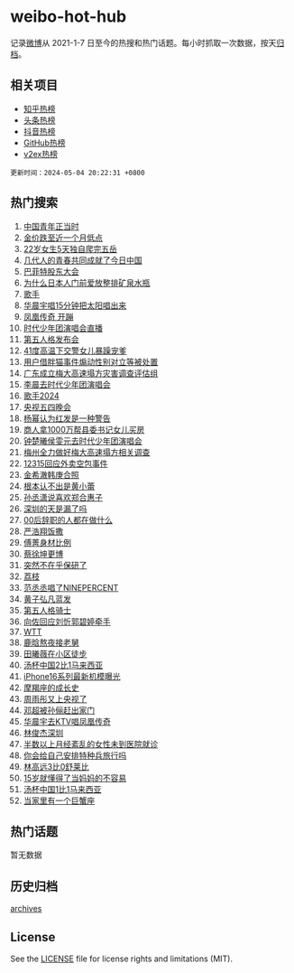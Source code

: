 # weibo-hot-hub

记录[微博](https://www.weibo.com)从 2021-1-7 日至今的热搜和热门话题。每小时抓取一次数据，按天[归档](archives)。

## 相关项目

- [知乎热榜](https://github.com/lonnyzhang423/zhihu-hot-hub)
- [头条热榜](https://github.com/lonnyzhang423/toutiao-hot-hub)
- [抖音热榜](https://github.com/lonnyzhang423/douyin-hot-hub)
- [GitHub热榜](https://github.com/lonnyzhang423/github-hot-hub)
- [v2ex热榜](https://github.com/lonnyzhang423/v2ex-hot-hub)


`更新时间：2024-05-04 20:22:31 +0800`

## 热门搜索

1. [中国青年正当时](https://m.weibo.cn/search?containerid=100103type%3D1%26t%3D10%26q%3D%23%E4%B8%AD%E5%9B%BD%E9%9D%92%E5%B9%B4%E6%AD%A3%E5%BD%93%E6%97%B6%23&stream_entry_id=51&isnewpage=1&extparam=seat%3D1%26filter_type%3Drealtimehot%26stream_entry_id%3D51%26c_type%3D51%26q%3D%2523%25E4%25B8%25AD%25E5%259B%25BD%25E9%259D%2592%25E5%25B9%25B4%25E6%25AD%25A3%25E5%25BD%2593%25E6%2597%25B6%2523%26dgr%3D0%26cate%3D10103%26pos%3D0%26display_time%3D1714825350%26pre_seqid%3D1714825350651016239173)
1. [金价跌至近一个月低点](https://m.weibo.cn/search?containerid=100103type%3D1%26t%3D10%26q%3D%23%E9%87%91%E4%BB%B7%E8%B7%8C%E8%87%B3%E8%BF%91%E4%B8%80%E4%B8%AA%E6%9C%88%E4%BD%8E%E7%82%B9%23&stream_entry_id=31&isnewpage=1&extparam=seat%3D1%26stream_entry_id%3D31%26pos%3D0%26realpos%3D1%26dgr%3D0%26flag%3D1%26filter_type%3Drealtimehot%26band_rank%3D1%26c_type%3D31%26q%3D%2523%25E9%2587%2591%25E4%25BB%25B7%25E8%25B7%258C%25E8%2587%25B3%25E8%25BF%2591%25E4%25B8%2580%25E4%25B8%25AA%25E6%259C%2588%25E4%25BD%258E%25E7%2582%25B9%2523%26cate%3D5001%26lcate%3D5001%26display_time%3D1714825350%26pre_seqid%3D1714825350651016239173)
1. [22岁女生5天独自爬完五岳](https://m.weibo.cn/search?containerid=100103type%3D1%26t%3D10%26q%3D%2322%E5%B2%81%E5%A5%B3%E7%94%9F5%E5%A4%A9%E7%8B%AC%E8%87%AA%E7%88%AC%E5%AE%8C%E4%BA%94%E5%B2%B3%23&stream_entry_id=31&isnewpage=1&extparam=seat%3D1%26stream_entry_id%3D31%26pos%3D1%26realpos%3D2%26dgr%3D0%26flag%3D2%26filter_type%3Drealtimehot%26band_rank%3D2%26c_type%3D31%26q%3D%252322%25E5%25B2%2581%25E5%25A5%25B3%25E7%2594%259F5%25E5%25A4%25A9%25E7%258B%25AC%25E8%2587%25AA%25E7%2588%25AC%25E5%25AE%258C%25E4%25BA%2594%25E5%25B2%25B3%2523%26cate%3D5001%26lcate%3D5001%26display_time%3D1714825350%26pre_seqid%3D1714825350651016239173)
1. [几代人的青春共同成就了今日中国](https://m.weibo.cn/search?containerid=100103type%3D1%26t%3D10%26q%3D%23%E5%87%A0%E4%BB%A3%E4%BA%BA%E7%9A%84%E9%9D%92%E6%98%A5%E5%85%B1%E5%90%8C%E6%88%90%E5%B0%B1%E4%BA%86%E4%BB%8A%E6%97%A5%E4%B8%AD%E5%9B%BD%23&stream_entry_id=31&isnewpage=1&extparam=seat%3D1%26stream_entry_id%3D31%26pos%3D2%26realpos%3D3%26dgr%3D0%26flag%3D0%26filter_type%3Drealtimehot%26band_rank%3D3%26c_type%3D31%26q%3D%2523%25E5%2587%25A0%25E4%25BB%25A3%25E4%25BA%25BA%25E7%259A%2584%25E9%259D%2592%25E6%2598%25A5%25E5%2585%25B1%25E5%2590%258C%25E6%2588%2590%25E5%25B0%25B1%25E4%25BA%2586%25E4%25BB%258A%25E6%2597%25A5%25E4%25B8%25AD%25E5%259B%25BD%2523%26cate%3D5001%26lcate%3D5001%26display_time%3D1714825350%26pre_seqid%3D1714825350651016239173)
1. [巴菲特股东大会](https://m.weibo.cn/search?containerid=100103type%3D1%26t%3D10%26q%3D%23%E5%B7%B4%E8%8F%B2%E7%89%B9%E8%82%A1%E4%B8%9C%E5%A4%A7%E4%BC%9A%23&stream_entry_id=31&isnewpage=1&extparam=seat%3D1%26stream_entry_id%3D31%26pos%3D3%26q%3D%2523%25E5%25B7%25B4%25E8%258F%25B2%25E7%2589%25B9%25E8%2582%25A1%25E4%25B8%259C%25E5%25A4%25A7%25E4%25BC%259A%2523%26dgr%3D0%26adid%3D235324%26filter_type%3Drealtimehot%26c_type%3D31%26is_ad_pos%3D1%26band_rank%3D4%26cate%3D5001%26lcate%3D5001%26display_time%3D1714825350%26pre_seqid%3D1714825350651016239173)
1. [为什么日本人门前爱放整排矿泉水瓶](https://m.weibo.cn/search?containerid=100103type%3D1%26t%3D10%26q%3D%23%E4%B8%BA%E4%BB%80%E4%B9%88%E6%97%A5%E6%9C%AC%E4%BA%BA%E9%97%A8%E5%89%8D%E7%88%B1%E6%94%BE%E6%95%B4%E6%8E%92%E7%9F%BF%E6%B3%89%E6%B0%B4%E7%93%B6%23&stream_entry_id=31&isnewpage=1&extparam=seat%3D1%26stream_entry_id%3D31%26pos%3D4%26realpos%3D4%26dgr%3D0%26flag%3D1%26filter_type%3Drealtimehot%26band_rank%3D4%26c_type%3D31%26q%3D%2523%25E4%25B8%25BA%25E4%25BB%2580%25E4%25B9%2588%25E6%2597%25A5%25E6%259C%25AC%25E4%25BA%25BA%25E9%2597%25A8%25E5%2589%258D%25E7%2588%25B1%25E6%2594%25BE%25E6%2595%25B4%25E6%258E%2592%25E7%259F%25BF%25E6%25B3%2589%25E6%25B0%25B4%25E7%2593%25B6%2523%26cate%3D5001%26lcate%3D5001%26display_time%3D1714825350%26pre_seqid%3D1714825350651016239173)
1. [歌手](https://m.weibo.cn/search?containerid=100103type%3D1%26t%3D10%26q%3D%E6%AD%8C%E6%89%8B&stream_entry_id=31&isnewpage=1&extparam=seat%3D1%26stream_entry_id%3D31%26pos%3D5%26realpos%3D5%26dgr%3D0%26flag%3D0%26filter_type%3Drealtimehot%26band_rank%3D5%26c_type%3D31%26q%3D%25E6%25AD%258C%25E6%2589%258B%26cate%3D5001%26lcate%3D5001%26display_time%3D1714825350%26pre_seqid%3D1714825350651016239173)
1. [华晨宇唱15分钟把太阳唱出来](https://m.weibo.cn/search?containerid=100103type%3D1%26t%3D10%26q%3D%E5%8D%8E%E6%99%A8%E5%AE%87%E5%94%B115%E5%88%86%E9%92%9F%E6%8A%8A%E5%A4%AA%E9%98%B3%E5%94%B1%E5%87%BA%E6%9D%A5&stream_entry_id=31&isnewpage=1&extparam=seat%3D1%26stream_entry_id%3D31%26pos%3D6%26realpos%3D6%26dgr%3D0%26flag%3D1%26filter_type%3Drealtimehot%26band_rank%3D6%26c_type%3D31%26q%3D%25E5%258D%258E%25E6%2599%25A8%25E5%25AE%2587%25E5%2594%25B115%25E5%2588%2586%25E9%2592%259F%25E6%258A%258A%25E5%25A4%25AA%25E9%2598%25B3%25E5%2594%25B1%25E5%2587%25BA%25E6%259D%25A5%26cate%3D5001%26lcate%3D5001%26display_time%3D1714825350%26pre_seqid%3D1714825350651016239173)
1. [凤凰传奇 开蹦](https://m.weibo.cn/search?containerid=100103type%3D1%26t%3D10%26q%3D%E5%87%A4%E5%87%B0%E4%BC%A0%E5%A5%87+%E5%BC%80%E8%B9%A6&stream_entry_id=31&isnewpage=1&extparam=seat%3D1%26stream_entry_id%3D31%26pos%3D7%26realpos%3D7%26dgr%3D0%26flag%3D1%26filter_type%3Drealtimehot%26band_rank%3D7%26c_type%3D31%26q%3D%25E5%2587%25A4%25E5%2587%25B0%25E4%25BC%25A0%25E5%25A5%2587%2520%25E5%25BC%2580%25E8%25B9%25A6%26cate%3D5001%26lcate%3D5001%26display_time%3D1714825350%26pre_seqid%3D1714825350651016239173)
1. [时代少年团演唱会直播](https://m.weibo.cn/search?containerid=100103type%3D1%26t%3D10%26q%3D%E6%97%B6%E4%BB%A3%E5%B0%91%E5%B9%B4%E5%9B%A2%E6%BC%94%E5%94%B1%E4%BC%9A%E7%9B%B4%E6%92%AD&stream_entry_id=31&isnewpage=1&extparam=seat%3D1%26stream_entry_id%3D31%26pos%3D8%26realpos%3D8%26dgr%3D0%26flag%3D1%26filter_type%3Drealtimehot%26band_rank%3D8%26c_type%3D31%26q%3D%25E6%2597%25B6%25E4%25BB%25A3%25E5%25B0%2591%25E5%25B9%25B4%25E5%259B%25A2%25E6%25BC%2594%25E5%2594%25B1%25E4%25BC%259A%25E7%259B%25B4%25E6%2592%25AD%26cate%3D5001%26lcate%3D5001%26display_time%3D1714825350%26pre_seqid%3D1714825350651016239173)
1. [第五人格发布会](https://m.weibo.cn/search?containerid=100103type%3D1%26t%3D10%26q%3D%E7%AC%AC%E4%BA%94%E4%BA%BA%E6%A0%BC%E5%8F%91%E5%B8%83%E4%BC%9A&stream_entry_id=31&isnewpage=1&extparam=seat%3D1%26stream_entry_id%3D31%26pos%3D9%26realpos%3D9%26dgr%3D0%26flag%3D0%26filter_type%3Drealtimehot%26band_rank%3D9%26c_type%3D31%26q%3D%25E7%25AC%25AC%25E4%25BA%2594%25E4%25BA%25BA%25E6%25A0%25BC%25E5%258F%2591%25E5%25B8%2583%25E4%25BC%259A%26cate%3D5001%26lcate%3D5001%26display_time%3D1714825350%26pre_seqid%3D1714825350651016239173)
1. [41度高温下交警女儿暴躁宠爹](https://m.weibo.cn/search?containerid=100103type%3D1%26t%3D10%26q%3D%2341%E5%BA%A6%E9%AB%98%E6%B8%A9%E4%B8%8B%E4%BA%A4%E8%AD%A6%E5%A5%B3%E5%84%BF%E6%9A%B4%E8%BA%81%E5%AE%A0%E7%88%B9%23&stream_entry_id=31&isnewpage=1&extparam=seat%3D1%26stream_entry_id%3D31%26pos%3D10%26realpos%3D10%26dgr%3D0%26flag%3D32768%26filter_type%3Drealtimehot%26band_rank%3D10%26c_type%3D31%26q%3D%252341%25E5%25BA%25A6%25E9%25AB%2598%25E6%25B8%25A9%25E4%25B8%258B%25E4%25BA%25A4%25E8%25AD%25A6%25E5%25A5%25B3%25E5%2584%25BF%25E6%259A%25B4%25E8%25BA%2581%25E5%25AE%25A0%25E7%2588%25B9%2523%26cate%3D5001%26lcate%3D5001%26display_time%3D1714825350%26pre_seqid%3D1714825350651016239173)
1. [用户借胖猫事件煽动性别对立等被处置](https://m.weibo.cn/search?containerid=100103type%3D1%26t%3D10%26q%3D%23%E7%94%A8%E6%88%B7%E5%80%9F%E8%83%96%E7%8C%AB%E4%BA%8B%E4%BB%B6%E7%85%BD%E5%8A%A8%E6%80%A7%E5%88%AB%E5%AF%B9%E7%AB%8B%E7%AD%89%E8%A2%AB%E5%A4%84%E7%BD%AE%23&stream_entry_id=31&isnewpage=1&extparam=seat%3D1%26stream_entry_id%3D31%26pos%3D11%26realpos%3D11%26dgr%3D0%26flag%3D1%26filter_type%3Drealtimehot%26band_rank%3D11%26c_type%3D31%26q%3D%2523%25E7%2594%25A8%25E6%2588%25B7%25E5%2580%259F%25E8%2583%2596%25E7%258C%25AB%25E4%25BA%258B%25E4%25BB%25B6%25E7%2585%25BD%25E5%258A%25A8%25E6%2580%25A7%25E5%2588%25AB%25E5%25AF%25B9%25E7%25AB%258B%25E7%25AD%2589%25E8%25A2%25AB%25E5%25A4%2584%25E7%25BD%25AE%2523%26cate%3D5001%26lcate%3D5001%26display_time%3D1714825350%26pre_seqid%3D1714825350651016239173)
1. [广东成立梅大高速塌方灾害调查评估组](https://m.weibo.cn/search?containerid=100103type%3D1%26t%3D10%26q%3D%23%E5%B9%BF%E4%B8%9C%E6%88%90%E7%AB%8B%E6%A2%85%E5%A4%A7%E9%AB%98%E9%80%9F%E5%A1%8C%E6%96%B9%E7%81%BE%E5%AE%B3%E8%B0%83%E6%9F%A5%E8%AF%84%E4%BC%B0%E7%BB%84%23&stream_entry_id=31&isnewpage=1&extparam=seat%3D1%26stream_entry_id%3D31%26pos%3D12%26realpos%3D12%26dgr%3D0%26flag%3D1%26filter_type%3Drealtimehot%26band_rank%3D12%26c_type%3D31%26q%3D%2523%25E5%25B9%25BF%25E4%25B8%259C%25E6%2588%2590%25E7%25AB%258B%25E6%25A2%2585%25E5%25A4%25A7%25E9%25AB%2598%25E9%2580%259F%25E5%25A1%258C%25E6%2596%25B9%25E7%2581%25BE%25E5%25AE%25B3%25E8%25B0%2583%25E6%259F%25A5%25E8%25AF%2584%25E4%25BC%25B0%25E7%25BB%2584%2523%26cate%3D5001%26lcate%3D5001%26display_time%3D1714825350%26pre_seqid%3D1714825350651016239173)
1. [李晨去时代少年团演唱会](https://m.weibo.cn/search?containerid=100103type%3D1%26t%3D10%26q%3D%23%E6%9D%8E%E6%99%A8%E5%8E%BB%E6%97%B6%E4%BB%A3%E5%B0%91%E5%B9%B4%E5%9B%A2%E6%BC%94%E5%94%B1%E4%BC%9A%23&stream_entry_id=31&isnewpage=1&extparam=seat%3D1%26stream_entry_id%3D31%26pos%3D13%26realpos%3D13%26dgr%3D0%26flag%3D1%26filter_type%3Drealtimehot%26band_rank%3D13%26c_type%3D31%26q%3D%2523%25E6%259D%258E%25E6%2599%25A8%25E5%258E%25BB%25E6%2597%25B6%25E4%25BB%25A3%25E5%25B0%2591%25E5%25B9%25B4%25E5%259B%25A2%25E6%25BC%2594%25E5%2594%25B1%25E4%25BC%259A%2523%26cate%3D5001%26lcate%3D5001%26display_time%3D1714825350%26pre_seqid%3D1714825350651016239173)
1. [歌手2024](https://m.weibo.cn/search?containerid=100103type%3D1%26t%3D10%26q%3D%E6%AD%8C%E6%89%8B2024&stream_entry_id=31&isnewpage=1&extparam=seat%3D1%26stream_entry_id%3D31%26pos%3D14%26realpos%3D14%26dgr%3D0%26flag%3D1%26filter_type%3Drealtimehot%26band_rank%3D14%26c_type%3D31%26q%3D%25E6%25AD%258C%25E6%2589%258B2024%26cate%3D5001%26lcate%3D5001%26display_time%3D1714825350%26pre_seqid%3D1714825350651016239173)
1. [央视五四晚会](https://m.weibo.cn/search?containerid=100103type%3D1%26t%3D10%26q%3D%E5%A4%AE%E8%A7%86%E4%BA%94%E5%9B%9B%E6%99%9A%E4%BC%9A&stream_entry_id=31&isnewpage=1&extparam=seat%3D1%26stream_entry_id%3D31%26pos%3D15%26realpos%3D15%26dgr%3D0%26flag%3D1%26filter_type%3Drealtimehot%26band_rank%3D15%26c_type%3D31%26q%3D%25E5%25A4%25AE%25E8%25A7%2586%25E4%25BA%2594%25E5%259B%259B%25E6%2599%259A%25E4%25BC%259A%26cate%3D5001%26lcate%3D5001%26display_time%3D1714825350%26pre_seqid%3D1714825350651016239173)
1. [杨幂认为红发是一种警告](https://m.weibo.cn/search?containerid=100103type%3D1%26t%3D10%26q%3D%23%E6%9D%A8%E5%B9%82%E8%AE%A4%E4%B8%BA%E7%BA%A2%E5%8F%91%E6%98%AF%E4%B8%80%E7%A7%8D%E8%AD%A6%E5%91%8A%23&stream_entry_id=31&isnewpage=1&extparam=seat%3D1%26stream_entry_id%3D31%26pos%3D16%26realpos%3D16%26dgr%3D0%26flag%3D1%26filter_type%3Drealtimehot%26band_rank%3D16%26c_type%3D31%26q%3D%2523%25E6%259D%25A8%25E5%25B9%2582%25E8%25AE%25A4%25E4%25B8%25BA%25E7%25BA%25A2%25E5%258F%2591%25E6%2598%25AF%25E4%25B8%2580%25E7%25A7%258D%25E8%25AD%25A6%25E5%2591%258A%2523%26cate%3D5001%26lcate%3D5001%26display_time%3D1714825350%26pre_seqid%3D1714825350651016239173)
1. [商人拿1000万帮县委书记女儿买房](https://m.weibo.cn/search?containerid=100103type%3D1%26t%3D10%26q%3D%23%E5%95%86%E4%BA%BA%E6%8B%BF1000%E4%B8%87%E5%B8%AE%E5%8E%BF%E5%A7%94%E4%B9%A6%E8%AE%B0%E5%A5%B3%E5%84%BF%E4%B9%B0%E6%88%BF%23&stream_entry_id=31&isnewpage=1&extparam=seat%3D1%26stream_entry_id%3D31%26pos%3D17%26realpos%3D17%26dgr%3D0%26flag%3D0%26filter_type%3Drealtimehot%26band_rank%3D17%26c_type%3D31%26q%3D%2523%25E5%2595%2586%25E4%25BA%25BA%25E6%258B%25BF1000%25E4%25B8%2587%25E5%25B8%25AE%25E5%258E%25BF%25E5%25A7%2594%25E4%25B9%25A6%25E8%25AE%25B0%25E5%25A5%25B3%25E5%2584%25BF%25E4%25B9%25B0%25E6%2588%25BF%2523%26cate%3D5001%26lcate%3D5001%26display_time%3D1714825350%26pre_seqid%3D1714825350651016239173)
1. [钟楚曦侯雯元去时代少年团演唱会](https://m.weibo.cn/search?containerid=100103type%3D1%26t%3D10%26q%3D%23%E9%92%9F%E6%A5%9A%E6%9B%A6%E4%BE%AF%E9%9B%AF%E5%85%83%E5%8E%BB%E6%97%B6%E4%BB%A3%E5%B0%91%E5%B9%B4%E5%9B%A2%E6%BC%94%E5%94%B1%E4%BC%9A%23&stream_entry_id=31&isnewpage=1&extparam=seat%3D1%26stream_entry_id%3D31%26pos%3D18%26realpos%3D18%26dgr%3D0%26flag%3D1%26filter_type%3Drealtimehot%26band_rank%3D18%26c_type%3D31%26q%3D%2523%25E9%2592%259F%25E6%25A5%259A%25E6%259B%25A6%25E4%25BE%25AF%25E9%259B%25AF%25E5%2585%2583%25E5%258E%25BB%25E6%2597%25B6%25E4%25BB%25A3%25E5%25B0%2591%25E5%25B9%25B4%25E5%259B%25A2%25E6%25BC%2594%25E5%2594%25B1%25E4%25BC%259A%2523%26cate%3D5001%26lcate%3D5001%26display_time%3D1714825350%26pre_seqid%3D1714825350651016239173)
1. [梅州全力做好梅大高速塌方相关调查](https://m.weibo.cn/search?containerid=100103type%3D1%26t%3D10%26q%3D%23%E6%A2%85%E5%B7%9E%E5%85%A8%E5%8A%9B%E5%81%9A%E5%A5%BD%E6%A2%85%E5%A4%A7%E9%AB%98%E9%80%9F%E5%A1%8C%E6%96%B9%E7%9B%B8%E5%85%B3%E8%B0%83%E6%9F%A5%23&stream_entry_id=31&isnewpage=1&extparam=seat%3D1%26stream_entry_id%3D31%26pos%3D19%26realpos%3D19%26dgr%3D0%26flag%3D0%26filter_type%3Drealtimehot%26band_rank%3D19%26c_type%3D31%26q%3D%2523%25E6%25A2%2585%25E5%25B7%259E%25E5%2585%25A8%25E5%258A%259B%25E5%2581%259A%25E5%25A5%25BD%25E6%25A2%2585%25E5%25A4%25A7%25E9%25AB%2598%25E9%2580%259F%25E5%25A1%258C%25E6%2596%25B9%25E7%259B%25B8%25E5%2585%25B3%25E8%25B0%2583%25E6%259F%25A5%2523%26cate%3D5001%26lcate%3D5001%26display_time%3D1714825350%26pre_seqid%3D1714825350651016239173)
1. [12315回应外卖空包事件](https://m.weibo.cn/search?containerid=100103type%3D1%26t%3D10%26q%3D%2312315%E5%9B%9E%E5%BA%94%E5%A4%96%E5%8D%96%E7%A9%BA%E5%8C%85%E4%BA%8B%E4%BB%B6%23&stream_entry_id=31&isnewpage=1&extparam=seat%3D1%26stream_entry_id%3D31%26pos%3D20%26realpos%3D20%26dgr%3D0%26flag%3D0%26filter_type%3Drealtimehot%26band_rank%3D20%26c_type%3D31%26q%3D%252312315%25E5%259B%259E%25E5%25BA%2594%25E5%25A4%2596%25E5%258D%2596%25E7%25A9%25BA%25E5%258C%2585%25E4%25BA%258B%25E4%25BB%25B6%2523%26cate%3D5001%26lcate%3D5001%26display_time%3D1714825350%26pre_seqid%3D1714825350651016239173)
1. [金希澈韩庚合照](https://m.weibo.cn/search?containerid=100103type%3D1%26t%3D10%26q%3D%23%E9%87%91%E5%B8%8C%E6%BE%88%E9%9F%A9%E5%BA%9A%E5%90%88%E7%85%A7%23&stream_entry_id=31&isnewpage=1&extparam=seat%3D1%26stream_entry_id%3D31%26pos%3D21%26realpos%3D21%26dgr%3D0%26flag%3D0%26filter_type%3Drealtimehot%26band_rank%3D21%26c_type%3D31%26q%3D%2523%25E9%2587%2591%25E5%25B8%258C%25E6%25BE%2588%25E9%259F%25A9%25E5%25BA%259A%25E5%2590%2588%25E7%2585%25A7%2523%26cate%3D5001%26lcate%3D5001%26display_time%3D1714825350%26pre_seqid%3D1714825350651016239173)
1. [根本认不出是黄小蕾](https://m.weibo.cn/search?containerid=100103type%3D1%26t%3D10%26q%3D%23%E6%A0%B9%E6%9C%AC%E8%AE%A4%E4%B8%8D%E5%87%BA%E6%98%AF%E9%BB%84%E5%B0%8F%E8%95%BE%23&stream_entry_id=31&isnewpage=1&extparam=seat%3D1%26stream_entry_id%3D31%26pos%3D22%26realpos%3D22%26dgr%3D0%26flag%3D2%26filter_type%3Drealtimehot%26band_rank%3D22%26c_type%3D31%26q%3D%2523%25E6%25A0%25B9%25E6%259C%25AC%25E8%25AE%25A4%25E4%25B8%258D%25E5%2587%25BA%25E6%2598%25AF%25E9%25BB%2584%25E5%25B0%258F%25E8%2595%25BE%2523%26cate%3D5001%26lcate%3D5001%26display_time%3D1714825350%26pre_seqid%3D1714825350651016239173)
1. [孙丞潇说喜欢郑合惠子](https://m.weibo.cn/search?containerid=100103type%3D1%26t%3D10%26q%3D%23%E5%AD%99%E4%B8%9E%E6%BD%87%E8%AF%B4%E5%96%9C%E6%AC%A2%E9%83%91%E5%90%88%E6%83%A0%E5%AD%90%23&stream_entry_id=31&isnewpage=1&extparam=seat%3D1%26stream_entry_id%3D31%26pos%3D23%26realpos%3D23%26dgr%3D0%26flag%3D0%26filter_type%3Drealtimehot%26band_rank%3D23%26c_type%3D31%26q%3D%2523%25E5%25AD%2599%25E4%25B8%259E%25E6%25BD%2587%25E8%25AF%25B4%25E5%2596%259C%25E6%25AC%25A2%25E9%2583%2591%25E5%2590%2588%25E6%2583%25A0%25E5%25AD%2590%2523%26cate%3D5001%26lcate%3D5001%26display_time%3D1714825350%26pre_seqid%3D1714825350651016239173)
1. [深圳的天是漏了吗](https://m.weibo.cn/search?containerid=100103type%3D1%26t%3D10%26q%3D%23%E6%B7%B1%E5%9C%B3%E7%9A%84%E5%A4%A9%E6%98%AF%E6%BC%8F%E4%BA%86%E5%90%97%23&stream_entry_id=31&isnewpage=1&extparam=seat%3D1%26stream_entry_id%3D31%26pos%3D24%26realpos%3D24%26dgr%3D0%26flag%3D1%26filter_type%3Drealtimehot%26band_rank%3D24%26c_type%3D31%26q%3D%2523%25E6%25B7%25B1%25E5%259C%25B3%25E7%259A%2584%25E5%25A4%25A9%25E6%2598%25AF%25E6%25BC%258F%25E4%25BA%2586%25E5%2590%2597%2523%26cate%3D5001%26lcate%3D5001%26display_time%3D1714825350%26pre_seqid%3D1714825350651016239173)
1. [00后辞职的人都在做什么](https://m.weibo.cn/search?containerid=100103type%3D1%26t%3D10%26q%3D%2300%E5%90%8E%E8%BE%9E%E8%81%8C%E7%9A%84%E4%BA%BA%E9%83%BD%E5%9C%A8%E5%81%9A%E4%BB%80%E4%B9%88%23&stream_entry_id=31&isnewpage=1&extparam=seat%3D1%26stream_entry_id%3D31%26pos%3D25%26realpos%3D25%26dgr%3D0%26flag%3D1%26filter_type%3Drealtimehot%26band_rank%3D25%26c_type%3D31%26q%3D%252300%25E5%2590%258E%25E8%25BE%259E%25E8%2581%258C%25E7%259A%2584%25E4%25BA%25BA%25E9%2583%25BD%25E5%259C%25A8%25E5%2581%259A%25E4%25BB%2580%25E4%25B9%2588%2523%26cate%3D5001%26lcate%3D5001%26display_time%3D1714825350%26pre_seqid%3D1714825350651016239173)
1. [严浩翔饭撒](https://m.weibo.cn/search?containerid=100103type%3D1%26t%3D10%26q%3D%E4%B8%A5%E6%B5%A9%E7%BF%94%E9%A5%AD%E6%92%92&stream_entry_id=31&isnewpage=1&extparam=seat%3D1%26stream_entry_id%3D31%26pos%3D26%26realpos%3D26%26dgr%3D0%26flag%3D1%26filter_type%3Drealtimehot%26band_rank%3D26%26c_type%3D31%26q%3D%25E4%25B8%25A5%25E6%25B5%25A9%25E7%25BF%2594%25E9%25A5%25AD%25E6%2592%2592%26cate%3D5001%26lcate%3D5001%26display_time%3D1714825350%26pre_seqid%3D1714825350651016239173)
1. [傅菁身材比例](https://m.weibo.cn/search?containerid=100103type%3D1%26t%3D10%26q%3D%23%E5%82%85%E8%8F%81%E8%BA%AB%E6%9D%90%E6%AF%94%E4%BE%8B%23&stream_entry_id=31&isnewpage=1&extparam=seat%3D1%26stream_entry_id%3D31%26pos%3D27%26realpos%3D27%26dgr%3D0%26flag%3D1%26filter_type%3Drealtimehot%26band_rank%3D27%26c_type%3D31%26q%3D%2523%25E5%2582%2585%25E8%258F%2581%25E8%25BA%25AB%25E6%259D%2590%25E6%25AF%2594%25E4%25BE%258B%2523%26cate%3D5001%26lcate%3D5001%26display_time%3D1714825350%26pre_seqid%3D1714825350651016239173)
1. [蔡徐坤更博](https://m.weibo.cn/search?containerid=100103type%3D1%26t%3D10%26q%3D%E8%94%A1%E5%BE%90%E5%9D%A4%E6%9B%B4%E5%8D%9A&stream_entry_id=31&isnewpage=1&extparam=seat%3D1%26stream_entry_id%3D31%26pos%3D28%26realpos%3D28%26dgr%3D0%26flag%3D0%26filter_type%3Drealtimehot%26band_rank%3D28%26c_type%3D31%26q%3D%25E8%2594%25A1%25E5%25BE%2590%25E5%259D%25A4%25E6%259B%25B4%25E5%258D%259A%26cate%3D5001%26lcate%3D5001%26display_time%3D1714825350%26pre_seqid%3D1714825350651016239173)
1. [突然不在乎保研了](https://m.weibo.cn/search?containerid=100103type%3D1%26t%3D10%26q%3D%23%E7%AA%81%E7%84%B6%E4%B8%8D%E5%9C%A8%E4%B9%8E%E4%BF%9D%E7%A0%94%E4%BA%86%23&stream_entry_id=31&isnewpage=1&extparam=seat%3D1%26stream_entry_id%3D31%26pos%3D29%26realpos%3D29%26dgr%3D0%26flag%3D0%26filter_type%3Drealtimehot%26band_rank%3D29%26c_type%3D31%26q%3D%2523%25E7%25AA%2581%25E7%2584%25B6%25E4%25B8%258D%25E5%259C%25A8%25E4%25B9%258E%25E4%25BF%259D%25E7%25A0%2594%25E4%25BA%2586%2523%26cate%3D5001%26lcate%3D5001%26display_time%3D1714825350%26pre_seqid%3D1714825350651016239173)
1. [荔枝](https://m.weibo.cn/search?containerid=100103type%3D1%26t%3D10%26q%3D%E8%8D%94%E6%9E%9D&stream_entry_id=31&isnewpage=1&extparam=seat%3D1%26stream_entry_id%3D31%26pos%3D30%26realpos%3D30%26dgr%3D0%26flag%3D0%26filter_type%3Drealtimehot%26band_rank%3D30%26c_type%3D31%26q%3D%25E8%258D%2594%25E6%259E%259D%26cate%3D5001%26lcate%3D5001%26display_time%3D1714825350%26pre_seqid%3D1714825350651016239173)
1. [范丞丞唱了NINEPERCENT](https://m.weibo.cn/search?containerid=100103type%3D1%26t%3D10%26q%3D%23%E8%8C%83%E4%B8%9E%E4%B8%9E%E5%94%B1%E4%BA%86NINEPERCENT%23&stream_entry_id=31&isnewpage=1&extparam=seat%3D1%26stream_entry_id%3D31%26pos%3D31%26realpos%3D31%26dgr%3D0%26flag%3D1%26filter_type%3Drealtimehot%26band_rank%3D31%26c_type%3D31%26q%3D%2523%25E8%258C%2583%25E4%25B8%259E%25E4%25B8%259E%25E5%2594%25B1%25E4%25BA%2586NINEPERCENT%2523%26cate%3D5001%26lcate%3D5001%26display_time%3D1714825350%26pre_seqid%3D1714825350651016239173)
1. [黄子弘凡蓝发](https://m.weibo.cn/search?containerid=100103type%3D1%26t%3D10%26q%3D%E9%BB%84%E5%AD%90%E5%BC%98%E5%87%A1%E8%93%9D%E5%8F%91&stream_entry_id=31&isnewpage=1&extparam=seat%3D1%26stream_entry_id%3D31%26pos%3D32%26realpos%3D32%26dgr%3D0%26flag%3D1%26filter_type%3Drealtimehot%26band_rank%3D32%26c_type%3D31%26q%3D%25E9%25BB%2584%25E5%25AD%2590%25E5%25BC%2598%25E5%2587%25A1%25E8%2593%259D%25E5%258F%2591%26cate%3D5001%26lcate%3D5001%26display_time%3D1714825350%26pre_seqid%3D1714825350651016239173)
1. [第五人格骑士](https://m.weibo.cn/search?containerid=100103type%3D1%26t%3D10%26q%3D%23%E7%AC%AC%E4%BA%94%E4%BA%BA%E6%A0%BC%E9%AA%91%E5%A3%AB%23&stream_entry_id=31&isnewpage=1&extparam=seat%3D1%26stream_entry_id%3D31%26pos%3D33%26realpos%3D33%26dgr%3D0%26flag%3D0%26filter_type%3Drealtimehot%26band_rank%3D33%26c_type%3D31%26q%3D%2523%25E7%25AC%25AC%25E4%25BA%2594%25E4%25BA%25BA%25E6%25A0%25BC%25E9%25AA%2591%25E5%25A3%25AB%2523%26cate%3D5001%26lcate%3D5001%26display_time%3D1714825350%26pre_seqid%3D1714825350651016239173)
1. [向佐回应刘忻郭碧婷牵手](https://m.weibo.cn/search?containerid=100103type%3D1%26t%3D10%26q%3D%23%E5%90%91%E4%BD%90%E5%9B%9E%E5%BA%94%E5%88%98%E5%BF%BB%E9%83%AD%E7%A2%A7%E5%A9%B7%E7%89%B5%E6%89%8B%23&stream_entry_id=31&isnewpage=1&extparam=seat%3D1%26stream_entry_id%3D31%26pos%3D34%26realpos%3D34%26dgr%3D0%26flag%3D0%26filter_type%3Drealtimehot%26band_rank%3D34%26c_type%3D31%26q%3D%2523%25E5%2590%2591%25E4%25BD%2590%25E5%259B%259E%25E5%25BA%2594%25E5%2588%2598%25E5%25BF%25BB%25E9%2583%25AD%25E7%25A2%25A7%25E5%25A9%25B7%25E7%2589%25B5%25E6%2589%258B%2523%26cate%3D5001%26lcate%3D5001%26display_time%3D1714825350%26pre_seqid%3D1714825350651016239173)
1. [WTT](https://m.weibo.cn/search?containerid=100103type%3D1%26t%3D10%26q%3DWTT&stream_entry_id=31&isnewpage=1&extparam=seat%3D1%26stream_entry_id%3D31%26pos%3D35%26realpos%3D35%26dgr%3D0%26flag%3D1%26filter_type%3Drealtimehot%26band_rank%3D35%26c_type%3D31%26q%3DWTT%26cate%3D5001%26lcate%3D5001%26display_time%3D1714825350%26pre_seqid%3D1714825350651016239173)
1. [鹿晗熬夜接老舅](https://m.weibo.cn/search?containerid=100103type%3D1%26t%3D10%26q%3D%23%E9%B9%BF%E6%99%97%E7%86%AC%E5%A4%9C%E6%8E%A5%E8%80%81%E8%88%85%23&stream_entry_id=31&isnewpage=1&extparam=seat%3D1%26stream_entry_id%3D31%26pos%3D36%26realpos%3D36%26dgr%3D0%26flag%3D1%26filter_type%3Drealtimehot%26band_rank%3D36%26c_type%3D31%26q%3D%2523%25E9%25B9%25BF%25E6%2599%2597%25E7%2586%25AC%25E5%25A4%259C%25E6%258E%25A5%25E8%2580%2581%25E8%2588%2585%2523%26cate%3D5001%26lcate%3D5001%26display_time%3D1714825350%26pre_seqid%3D1714825350651016239173)
1. [田曦薇在小区徒步](https://m.weibo.cn/search?containerid=100103type%3D1%26t%3D10%26q%3D%23%E7%94%B0%E6%9B%A6%E8%96%87%E5%9C%A8%E5%B0%8F%E5%8C%BA%E5%BE%92%E6%AD%A5%23&stream_entry_id=31&isnewpage=1&extparam=seat%3D1%26stream_entry_id%3D31%26pos%3D37%26realpos%3D37%26dgr%3D0%26flag%3D0%26filter_type%3Drealtimehot%26band_rank%3D37%26c_type%3D31%26q%3D%2523%25E7%2594%25B0%25E6%259B%25A6%25E8%2596%2587%25E5%259C%25A8%25E5%25B0%258F%25E5%258C%25BA%25E5%25BE%2592%25E6%25AD%25A5%2523%26cate%3D5001%26lcate%3D5001%26display_time%3D1714825350%26pre_seqid%3D1714825350651016239173)
1. [汤杯中国2比1马来西亚](https://m.weibo.cn/search?containerid=100103type%3D1%26t%3D10%26q%3D%23%E6%B1%A4%E6%9D%AF%E4%B8%AD%E5%9B%BD2%E6%AF%941%E9%A9%AC%E6%9D%A5%E8%A5%BF%E4%BA%9A%23&stream_entry_id=31&isnewpage=1&extparam=seat%3D1%26stream_entry_id%3D31%26pos%3D38%26realpos%3D38%26dgr%3D0%26flag%3D1%26filter_type%3Drealtimehot%26band_rank%3D38%26c_type%3D31%26q%3D%2523%25E6%25B1%25A4%25E6%259D%25AF%25E4%25B8%25AD%25E5%259B%25BD2%25E6%25AF%25941%25E9%25A9%25AC%25E6%259D%25A5%25E8%25A5%25BF%25E4%25BA%259A%2523%26cate%3D5001%26lcate%3D5001%26display_time%3D1714825350%26pre_seqid%3D1714825350651016239173)
1. [iPhone16系列最新机模曝光](https://m.weibo.cn/search?containerid=100103type%3D1%26t%3D10%26q%3D%23iPhone16%E7%B3%BB%E5%88%97%E6%9C%80%E6%96%B0%E6%9C%BA%E6%A8%A1%E6%9B%9D%E5%85%89%23&stream_entry_id=31&isnewpage=1&extparam=seat%3D1%26stream_entry_id%3D31%26pos%3D39%26realpos%3D39%26dgr%3D0%26flag%3D0%26filter_type%3Drealtimehot%26band_rank%3D39%26c_type%3D31%26q%3D%2523iPhone16%25E7%25B3%25BB%25E5%2588%2597%25E6%259C%2580%25E6%2596%25B0%25E6%259C%25BA%25E6%25A8%25A1%25E6%259B%259D%25E5%2585%2589%2523%26cate%3D5001%26lcate%3D5001%26display_time%3D1714825350%26pre_seqid%3D1714825350651016239173)
1. [摩羯座的成长史](https://m.weibo.cn/search?containerid=100103type%3D1%26t%3D10%26q%3D%23%E6%91%A9%E7%BE%AF%E5%BA%A7%E7%9A%84%E6%88%90%E9%95%BF%E5%8F%B2%23&stream_entry_id=31&isnewpage=1&extparam=seat%3D1%26stream_entry_id%3D31%26pos%3D40%26realpos%3D40%26dgr%3D0%26flag%3D1%26filter_type%3Drealtimehot%26band_rank%3D40%26c_type%3D31%26q%3D%2523%25E6%2591%25A9%25E7%25BE%25AF%25E5%25BA%25A7%25E7%259A%2584%25E6%2588%2590%25E9%2595%25BF%25E5%258F%25B2%2523%26cate%3D5001%26lcate%3D5001%26display_time%3D1714825350%26pre_seqid%3D1714825350651016239173)
1. [周雨彤又上央视了](https://m.weibo.cn/search?containerid=100103type%3D1%26t%3D10%26q%3D%23%E5%91%A8%E9%9B%A8%E5%BD%A4%E5%8F%88%E4%B8%8A%E5%A4%AE%E8%A7%86%E4%BA%86%23&stream_entry_id=31&isnewpage=1&extparam=seat%3D1%26stream_entry_id%3D31%26pos%3D41%26realpos%3D41%26dgr%3D0%26flag%3D0%26filter_type%3Drealtimehot%26band_rank%3D41%26c_type%3D31%26q%3D%2523%25E5%2591%25A8%25E9%259B%25A8%25E5%25BD%25A4%25E5%258F%2588%25E4%25B8%258A%25E5%25A4%25AE%25E8%25A7%2586%25E4%25BA%2586%2523%26cate%3D5001%26lcate%3D5001%26display_time%3D1714825350%26pre_seqid%3D1714825350651016239173)
1. [邓超被孙俪赶出家门](https://m.weibo.cn/search?containerid=100103type%3D1%26t%3D10%26q%3D%23%E9%82%93%E8%B6%85%E8%A2%AB%E5%AD%99%E4%BF%AA%E8%B5%B6%E5%87%BA%E5%AE%B6%E9%97%A8%23&stream_entry_id=31&isnewpage=1&extparam=seat%3D1%26stream_entry_id%3D31%26pos%3D42%26realpos%3D42%26dgr%3D0%26flag%3D0%26filter_type%3Drealtimehot%26band_rank%3D42%26c_type%3D31%26q%3D%2523%25E9%2582%2593%25E8%25B6%2585%25E8%25A2%25AB%25E5%25AD%2599%25E4%25BF%25AA%25E8%25B5%25B6%25E5%2587%25BA%25E5%25AE%25B6%25E9%2597%25A8%2523%26cate%3D5001%26lcate%3D5001%26display_time%3D1714825350%26pre_seqid%3D1714825350651016239173)
1. [华晨宇去KTV唱凤凰传奇](https://m.weibo.cn/search?containerid=100103type%3D1%26t%3D10%26q%3D%23%E5%8D%8E%E6%99%A8%E5%AE%87%E5%8E%BBKTV%E5%94%B1%E5%87%A4%E5%87%B0%E4%BC%A0%E5%A5%87%23&stream_entry_id=31&isnewpage=1&extparam=seat%3D1%26stream_entry_id%3D31%26pos%3D43%26realpos%3D43%26dgr%3D0%26flag%3D1%26filter_type%3Drealtimehot%26band_rank%3D43%26c_type%3D31%26q%3D%2523%25E5%258D%258E%25E6%2599%25A8%25E5%25AE%2587%25E5%258E%25BBKTV%25E5%2594%25B1%25E5%2587%25A4%25E5%2587%25B0%25E4%25BC%25A0%25E5%25A5%2587%2523%26cate%3D5001%26lcate%3D5001%26display_time%3D1714825350%26pre_seqid%3D1714825350651016239173)
1. [林俊杰深圳](https://m.weibo.cn/search?containerid=100103type%3D1%26t%3D10%26q%3D%E6%9E%97%E4%BF%8A%E6%9D%B0%E6%B7%B1%E5%9C%B3&stream_entry_id=31&isnewpage=1&extparam=seat%3D1%26stream_entry_id%3D31%26pos%3D44%26realpos%3D44%26dgr%3D0%26flag%3D0%26filter_type%3Drealtimehot%26band_rank%3D44%26c_type%3D31%26q%3D%25E6%259E%2597%25E4%25BF%258A%25E6%259D%25B0%25E6%25B7%25B1%25E5%259C%25B3%26cate%3D5001%26lcate%3D5001%26display_time%3D1714825350%26pre_seqid%3D1714825350651016239173)
1. [半数以上月经紊乱的女性未到医院就诊](https://m.weibo.cn/search?containerid=100103type%3D1%26t%3D10%26q%3D%23%E5%8D%8A%E6%95%B0%E4%BB%A5%E4%B8%8A%E6%9C%88%E7%BB%8F%E7%B4%8A%E4%B9%B1%E7%9A%84%E5%A5%B3%E6%80%A7%E6%9C%AA%E5%88%B0%E5%8C%BB%E9%99%A2%E5%B0%B1%E8%AF%8A%23&stream_entry_id=31&isnewpage=1&extparam=seat%3D1%26stream_entry_id%3D31%26pos%3D45%26realpos%3D45%26dgr%3D0%26flag%3D0%26filter_type%3Drealtimehot%26band_rank%3D45%26c_type%3D31%26q%3D%2523%25E5%258D%258A%25E6%2595%25B0%25E4%25BB%25A5%25E4%25B8%258A%25E6%259C%2588%25E7%25BB%258F%25E7%25B4%258A%25E4%25B9%25B1%25E7%259A%2584%25E5%25A5%25B3%25E6%2580%25A7%25E6%259C%25AA%25E5%2588%25B0%25E5%258C%25BB%25E9%2599%25A2%25E5%25B0%25B1%25E8%25AF%258A%2523%26cate%3D5001%26lcate%3D5001%26display_time%3D1714825350%26pre_seqid%3D1714825350651016239173)
1. [你会给自己安排特种兵旅行吗](https://m.weibo.cn/search?containerid=100103type%3D1%26t%3D10%26q%3D%23%E4%BD%A0%E4%BC%9A%E7%BB%99%E8%87%AA%E5%B7%B1%E5%AE%89%E6%8E%92%E7%89%B9%E7%A7%8D%E5%85%B5%E6%97%85%E8%A1%8C%E5%90%97%23&stream_entry_id=31&isnewpage=1&extparam=seat%3D1%26stream_entry_id%3D31%26pos%3D46%26realpos%3D46%26dgr%3D0%26flag%3D1%26filter_type%3Drealtimehot%26band_rank%3D46%26c_type%3D31%26q%3D%2523%25E4%25BD%25A0%25E4%25BC%259A%25E7%25BB%2599%25E8%2587%25AA%25E5%25B7%25B1%25E5%25AE%2589%25E6%258E%2592%25E7%2589%25B9%25E7%25A7%258D%25E5%2585%25B5%25E6%2597%2585%25E8%25A1%258C%25E5%2590%2597%2523%26cate%3D5001%26lcate%3D5001%26display_time%3D1714825350%26pre_seqid%3D1714825350651016239173)
1. [林高远3比0舒莱比](https://m.weibo.cn/search?containerid=100103type%3D1%26t%3D10%26q%3D%23%E6%9E%97%E9%AB%98%E8%BF%9C3%E6%AF%940%E8%88%92%E8%8E%B1%E6%AF%94%23&stream_entry_id=31&isnewpage=1&extparam=seat%3D1%26stream_entry_id%3D31%26pos%3D47%26realpos%3D47%26dgr%3D0%26flag%3D1%26filter_type%3Drealtimehot%26band_rank%3D47%26c_type%3D31%26q%3D%2523%25E6%259E%2597%25E9%25AB%2598%25E8%25BF%259C3%25E6%25AF%25940%25E8%2588%2592%25E8%258E%25B1%25E6%25AF%2594%2523%26cate%3D5001%26lcate%3D5001%26display_time%3D1714825350%26pre_seqid%3D1714825350651016239173)
1. [15岁就懂得了当妈妈的不容易](https://m.weibo.cn/search?containerid=100103type%3D1%26t%3D10%26q%3D%2315%E5%B2%81%E5%B0%B1%E6%87%82%E5%BE%97%E4%BA%86%E5%BD%93%E5%A6%88%E5%A6%88%E7%9A%84%E4%B8%8D%E5%AE%B9%E6%98%93%23&stream_entry_id=31&isnewpage=1&extparam=seat%3D1%26stream_entry_id%3D31%26pos%3D48%26realpos%3D48%26dgr%3D0%26flag%3D1%26filter_type%3Drealtimehot%26band_rank%3D48%26c_type%3D31%26q%3D%252315%25E5%25B2%2581%25E5%25B0%25B1%25E6%2587%2582%25E5%25BE%2597%25E4%25BA%2586%25E5%25BD%2593%25E5%25A6%2588%25E5%25A6%2588%25E7%259A%2584%25E4%25B8%258D%25E5%25AE%25B9%25E6%2598%2593%2523%26cate%3D5001%26lcate%3D5001%26display_time%3D1714825350%26pre_seqid%3D1714825350651016239173)
1. [汤杯中国1比1马来西亚](https://m.weibo.cn/search?containerid=100103type%3D1%26t%3D10%26q%3D%23%E6%B1%A4%E6%9D%AF%E4%B8%AD%E5%9B%BD1%E6%AF%941%E9%A9%AC%E6%9D%A5%E8%A5%BF%E4%BA%9A%23&stream_entry_id=31&isnewpage=1&extparam=seat%3D1%26stream_entry_id%3D31%26pos%3D49%26realpos%3D49%26dgr%3D0%26flag%3D1%26filter_type%3Drealtimehot%26band_rank%3D49%26c_type%3D31%26q%3D%2523%25E6%25B1%25A4%25E6%259D%25AF%25E4%25B8%25AD%25E5%259B%25BD1%25E6%25AF%25941%25E9%25A9%25AC%25E6%259D%25A5%25E8%25A5%25BF%25E4%25BA%259A%2523%26cate%3D5001%26lcate%3D5001%26display_time%3D1714825350%26pre_seqid%3D1714825350651016239173)
1. [当家里有一个巨蟹座](https://m.weibo.cn/search?containerid=100103type%3D1%26t%3D10%26q%3D%23%E5%BD%93%E5%AE%B6%E9%87%8C%E6%9C%89%E4%B8%80%E4%B8%AA%E5%B7%A8%E8%9F%B9%E5%BA%A7%23&stream_entry_id=31&isnewpage=1&extparam=seat%3D1%26stream_entry_id%3D31%26pos%3D50%26realpos%3D50%26dgr%3D0%26flag%3D1%26filter_type%3Drealtimehot%26band_rank%3D50%26c_type%3D31%26q%3D%2523%25E5%25BD%2593%25E5%25AE%25B6%25E9%2587%258C%25E6%259C%2589%25E4%25B8%2580%25E4%25B8%25AA%25E5%25B7%25A8%25E8%259F%25B9%25E5%25BA%25A7%2523%26cate%3D5001%26lcate%3D5001%26display_time%3D1714825350%26pre_seqid%3D1714825350651016239173)

## 热门话题

暂无数据

## 历史归档

[archives](archives)

## License

See the [LICENSE](LICENSE) file for license rights and limitations (MIT).
